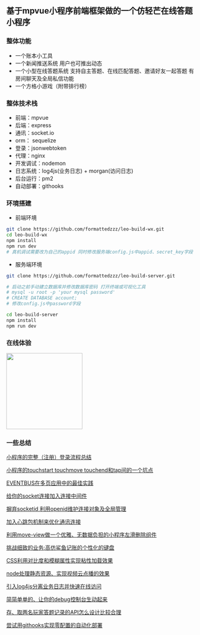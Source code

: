 ## 基于mpvue小程序前端框架做的一个仿轻芒在线答题小程序

### 整体功能
- 一个账本小工具
- 一个新闻推送系统 用户也可推出动态
- 一个小型在线答题系统 支持自主答题、在线匹配答题、邀请好友一起答题 有房间聊天及全局私信功能
- 一个方格小游戏（附带排行榜）
### 整体技术栈
- 前端：mpvue
- 后端：express
- 通讯：socket.io
- orm： sequelize
- 登录：jsonwebtoken
- 代理：nginx
- 开发调试：nodemon
- 日志系统：log4js(业务日志) + morgan(访问日志)
- 后台运行：pm2
- 自动部署：githooks

### 环境搭建

- 前端环境

``` bash
git clone https://github.com/formattedzzz/leo-build-wx.git
cd leo-build-wx
npm install
npm run dev
# 真机调试需要改为自己的appid 同时修改服务端config.js中appid、secret_key字段
```

- 服务端环境

``` bash
git clone https://github.com/formattedzzz/leo-build-server.git

# 启动之前手动建立数据库并修改数据库密码 打开终端或可视化工具
# mysql -u root -p 'your mysql password'
# CREATE DATABASE account;
# 修改config.js中password字段

cd leo-build-server
npm install
npm run dev
```

### 在线体验

<img src="https://i.loli.net/2019/01/20/5c434b5c6a01c.jpg" width="200" height="200">

### 一些总结

[小程序的完整（注册）登录流程总结](https://github.com/formattedzzz/leo-build-wx/blob/master/summary/register-login.md)

[小程序的touchstart touchmove touchend和tap间的一个坑点](https://github.com/formattedzzz/leo-build-wx/blob/master/summary/mp-event.md)

[EVENTBUS在多页应用中的最佳实践](https://github.com/formattedzzz/leo-build-wx/blob/master/summary/event-bus.md)

[给你的socket连接加入连接中间件](https://github.com/formattedzzz/leo-build-wx/blob/master/summary/socket-middleware.md)

[摒弃socketid 利用openid维护连接对象及全局管理](https://github.com/formattedzzz/leo-build-wx/blob/master/summary/socket-manager.md)

[加入心跳包机制来优化通讯连接](https://github.com/formattedzzz/leo-build-wx/blob/master/summary/socket-beats.md)

[利用move-view做一个优雅、无数据负担的小程序左滑删除组件](https://github.com/formattedzzz/smooth-slider4mp)

[挑战细致的业务:高仿鲨鱼记账的个性化的键盘](https://github.com/formattedzzz/custom-keyboard.md)

[CSS利用对比度和模糊属性实现粘性加载效果](https://github.com/formattedzzz/leo-build-wx/blob/master/summary/stickiness-effect.md)

[node处理静态资源、实现视频云点播的效果](https://github.com/formattedzzz/leo-build-wx/blob/master/summary/video-flow.md)

[引入log4js分离业务日志并快速在线访问](https://github.com/formattedzzz/leo-build-wx/blob/master/summary/node-logs.md)

[简简单单的、让你的debug控制台生动起来](https://github.com/formattedzzz/leo-build-wx/blob/master/summary/colorful-debug.md)

[存、取两名玩家答题记录的API怎么设计比较合理](https://github.com/formattedzzz/leo-build-wx/blob/master/summary/qa-records.md)

[尝试用githooks实现零配置的自动化部署](https://github.com/formattedzzz/leo-build-wx/blob/master/summary/git-hooks.md)
